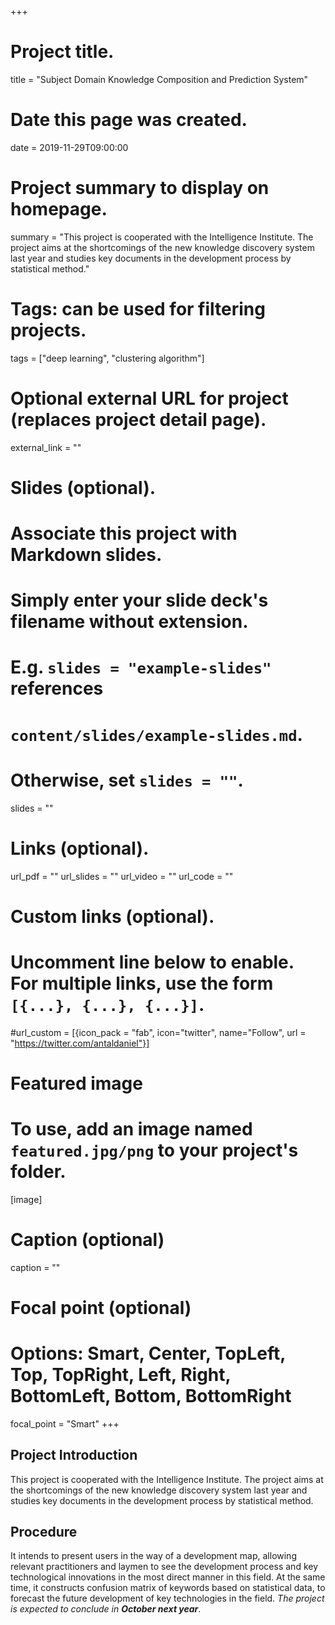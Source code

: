 +++
# Project title.
title = "Subject Domain Knowledge Composition and Prediction System"

# Date this page was created.
date = 2019-11-29T09:00:00

# Project summary to display on homepage.
summary = "This project is cooperated with the Intelligence Institute. The project aims at the shortcomings of the new knowledge discovery system last year and studies key documents in the development process by statistical method."

# Tags: can be used for filtering projects.
tags = ["deep learning", "clustering algorithm"]

# Optional external URL for project (replaces project detail page).
external_link = ""

# Slides (optional).
#   Associate this project with Markdown slides.
#   Simply enter your slide deck's filename without extension.
#   E.g. `slides = "example-slides"` references 
#   `content/slides/example-slides.md`.
#   Otherwise, set `slides = ""`.
slides = ""

# Links (optional).
url_pdf = ""
url_slides = ""
url_video = ""
url_code = ""

# Custom links (optional).
#   Uncomment line below to enable. For multiple links, use the form `[{...}, {...}, {...}]`.
#url_custom = [{icon_pack = "fab", icon="twitter", name="Follow", url = "https://twitter.com/antaldaniel"}]

# Featured image
# To use, add an image named `featured.jpg/png` to your project's folder. 
[image]
  # Caption (optional)
  caption = ""
  
  # Focal point (optional)
  # Options: Smart, Center, TopLeft, Top, TopRight, Left, Right, BottomLeft, Bottom, BottomRight
  focal_point = "Smart"
+++

## Project Introduction

This project is cooperated with the Intelligence Institute. The project aims at the shortcomings of the new knowledge discovery system last year and studies key documents in the development process by statistical method.

## Procedure
It intends to present users in the way of a development map, allowing relevant practitioners and laymen to see the development process and key technological innovations in the most direct manner in this field. At the same time, it constructs confusion matrix of keywords based on statistical data, to forecast the future development of key technologies in the field. _The project is expected to conclude in **October next year**_.